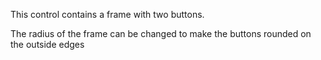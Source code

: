 This control contains a frame with two buttons.

The radius of the frame can be changed to make the buttons rounded on the outside edges